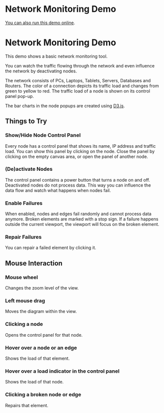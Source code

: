 <!--
 //////////////////////////////////////////////////////////////////////////////
 // @license
 // This file is part of yFiles for HTML 2.5.0.3.
 // Use is subject to license terms.
 //
 // Copyright (c) 2000-2023 by yWorks GmbH, Vor dem Kreuzberg 28,
 // 72070 Tuebingen, Germany. All rights reserved.
 //
 //////////////////////////////////////////////////////////////////////////////
-->
# Network Monitoring Demo

[You can also run this demo online](https://live.yworks.com/demos/complete/networkmonitoring/index.html).

# Network Monitoring Demo

This demo shows a basic network monitoring tool.

You can watch the traffic flowing through the network and even influence the network by deactivating nodes.

The network consists of PCs, Laptops, Tablets, Servers, Databases and Routers. The color of a connection depicts its traffic load and changes from green to yellow to red. The traffic load of a node is shown on its control panel pop-up.

The bar charts in the node popups are created using [D3.js](https://d3js.org/).

## Things to Try

### Show/Hide Node Control Panel

Every node has a control panel that shows its name, IP address and traffic load. You can show this panel by clicking on the node. Close the panel by clicking on the empty canvas area, or open the panel of another node.

### (De)activate Nodes

The control panel contains a power button that turns a node on and off. Deactivated nodes do not process data. This way you can influence the data flow and watch what happens when nodes fail.

### Enable Failures

When enabled, nodes and edges fail randomly and cannot process data anymore. Broken elements are marked with a stop sign. If a failure happens outside the current viewport, the viewport will focus on the broken element.

### Repair Failures

You can repair a failed element by clicking it.

## Mouse Interaction

### Mouse wheel

Changes the zoom level of the view.

### Left mouse drag

Moves the diagram within the view.

### Clicking a node

Opens the control panel for that node.

### Hover over a node or an edge

Shows the load of that element.

### Hover over a load indicator in the control panel

Shows the load of that node.

### Clicking a broken node or edge

Repairs that element.
